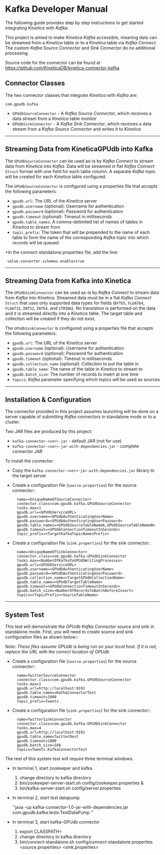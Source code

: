 Kafka Developer Manual
======================

The following guide provides step by step instructions to get started
integrating *Kinetica* with *Kafka*.

This project is aimed to make *Kinetica* *Kafka* accessible, meaning data can be
streamed from a *Kinetica* table or to a *Kinetica* table via *Kafka Connect*.  The
custom *Kafka Source Connector* and *Sink Connector* do no additional
processing.

Source code for the connector can be found at https://github.com/KineticaDB/kinetica-connector-kafka


Connector Classes
-----------------

The two connector classes that integrate *Kinetica* with *Kafka* are:

``com.gpudb.kafka``

* ``GPUdbSourceConnector`` - A *Kafka Source Connector*, which receives a data
  stream from a *Kinetica* table monitor
* ``GPUdbSinkConnector`` - A *Kafka Sink Connector*, which receives a data
  stream from a *Kafka Source Connector* and writes it to *Kinetica*


-----


Streaming Data from KineticaGPUdb into Kafka
--------------------------------------------

The ``GPUdbSourceConnector`` can be used as-is by *Kafka Connect* to stream
data from *Kinetica* into *Kafka*. Data will be streamed in flat *Kafka Connect*
``Struct`` format with one field for each table column.  A separate *Kafka*
topic will be created for each *Kinetica* table configured.

The ``GPUdbSourceConnector`` is configured using a properties file that
accepts the following parameters:

* ``gpudb.url``: The URL of the *Kinetica* server
* ``gpudb.username`` (optional): Username for authentication
* ``gpudb.password`` (optional): Password for authentication
* ``gpudb.timeout`` (optional): Timeout in milliseconds 
* ``gpudb.table_names``: A comma-delimited list of names of tables in *Kinetica* to
  stream from
* ``topic_prefix``: The token that will be prepended to the name of each table
  to form the name of the corresponding *Kafka* topic into which records will be
  queued

+In the connect-standalone.properties file, add the line:
   
     value.converter.schemas.enable=true

-----


Streaming Data from Kafka into Kinetica
---------------------------------------

The ``GPUdbSinkConnector`` can be used as-is by *Kafka Connect* to stream
data from *Kafka* into *Kinetica*. Streamed data must be in a flat *Kafka Connect*
``Struct`` that uses only supported data types for fields (``BYTES``,
``FLOAT64``, ``FLOAT32``, ``INT32``, ``INT64``, and ``STRING``). No
translation is performed on the data and it is streamed directly into a
*Kinetica* table. The target table and collection will be created if they do
not exist.

The ``GPUdbSinkConnector`` is configured using a properties file that
accepts the following parameters:

* ``gpudb.url``: The URL of the *Kinetica* server
* ``gpudb.username`` (optional): Username for authentication
* ``gpudb.password`` (optional): Password for authentication
* ``gpudb.timeout`` (optional): Timeout in milliseconds
* ``gpudb.collection_name`` (optional): Collection to put the table in
* ``gpudb.table_name``: The name of the table in *Kinetica* to stream to
* ``gpudb.batch_size``: The number of records to insert at one time
* ``topics``: *Kafka* parameter specifying which topics will be used as sources


-----


Installation & Configuration
----------------------------

The connector provided in this project assumes launching will be done on a
server capable of submitting *Kafka* connectors in standalone mode or to a
cluster.

Two JAR files are produced by this project:

* ``kafka-connector-<ver>.jar`` - default JAR (not for use)
* ``kafka-connector-<ver>-jar-with-dependencies.jar`` - complete connector JAR

To install the connector:

* Copy the ``kafka-connector-<ver>-jar-with-dependencies.jar`` library to the
  target server

* Create a configuration file (``source.properties``) for the source connector::

        name=<UniqueNameOfSourceConnector>
        connector.class=com.gpudb.kafka.GPUdbSourceConnector
        tasks.max=1
        gpudb.url=<GPUdbServiceURL>
        gpudb.username=<GPUdbAuthenticatingUserName>
        gpudb.password=<GPUdbAuthenticatingUserPassword>
        gpudb.table_names=<GPUdbSourceTableNameA,GPUdbSourceTableNameB>
        gpudb.timeout=<GPUdbConnectionTimeoutInSeconds>
        topic_prefix=<TargetKafkaTopicNamesPrefix>

* Create a configuration file (``sink.properties``) for the sink connector::

        name=<UniqueNameOfSinkConnector>
        connector.class=com.gpudb.kafka.GPUdbSinkConnector
        tasks.max=<NumberOfKafkaToGPUdbWritingProcesses>
        gpudb.url=<GPUdbServiceURL>
        gpudb.username=<GPUdbAuthenticatingUserName>
        gpudb.password=<GPUdbAuthenticatingUserPassword>
        gpudb.collection_name=<TargetGPUdbCollectionName>
        gpudb.table_name=<GPUdbTargetTableName>
        gpudb.timeout=<GPUdbConnectionTimeoutInSeconds>
        gpudb.batch_size=<NumberOfRecordsToBatchBeforeInsert>
        topics=<TopicPrefix><SourceTableName>


-------------

System Test
-------------

This test will demonstrate the *GPUdb Kafka Connector* source and sink in standalone mode.
First, you will need to create source and sink configuration files as shown below::

*Note: These files assume GPUdb is being run on your local host.  If it is not, replace the URL with the correct location of GPUdb*

* Create a configuration file (``source.properties``) for the source connector::

        name=TwitterSourceConnector
        connector.class=com.gpudb.kafka.GPUdbSourceConnector
        tasks.max=1
        gpudb.url=http://localhost:9191
        gpudb.table_names=KafkaConnectorTest
        gpudb.timeout=1000
        topic_prefix=Tweets.
        

* Create a configuration file (``sink.properties``) for the sink connector::

        name=TwitterSinkConnector
        connector.class=com.gpudb.kafka.GPUdbSinkConnector
        tasks.max=4
        gpudb.url=http://localhost:9191
        gpudb.table_name=TwitterDest
        gpudb.timeout=1000
        gpudb.batch_size=100
        topics=Tweets.KafkaConnectorTest
        

     

     
The rest of this system test will require three terminal windows.

* In terminal 1, start zookeeper and kafka
    1.  change directory to kafka directory
    2.  bin/zookeeper-server-start.sh config/zookeeper.properties &
    3.  bin/kafka-server-start.sh config/server.properties
        
* In terminal 2, start test datapump
    
    ''java -cp kafka-connector-1.0-jar-with-dependencies.jar com.gpudb.kafka.tests.TestDataPump <gpudb url>''

* In terminal 3, start kafka-GPUdb connector
    
    1. export CLASSPATH=<path to kafka-connector-1.0-jar-with-dependencies.jar>
    2. change directory to kafka directory
    3. bin/connect-standalone.sh config/connect-standalone.properties <source.properties> <sink.properties>


